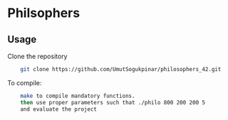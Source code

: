 # Philsophers


## Usage

Clone the repository

```bash
    git clone https://github.com/UmutSogukpinar/philosophers_42.git
```

To compile:

```bash
    make to compile mandatory functions.
    then use proper parameters such that ./philo 800 200 200 5
    and evaluate the project
```
